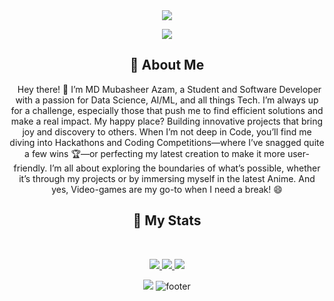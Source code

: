 <div align="center">
    
<img align="center" src="https://media1.tenor.com/m/8wChjJx2LHIAAAAd/gojo-satoru-gojo.gif" />
    
![](https://capsule-render.vercel.app/api?type=waving&color=gradient&text=Hello!%20I'm%20Mubasheer&height=100&section=header)

## :bust_in_silhouette: About Me
&nbsp;
Hey there! 👋 I’m MD Mubasheer Azam, a Student and Software Developer with a passion for Data Science, AI/ML, and all things Tech.  I’m always up for a challenge, especially those that push me to find efficient solutions and make a real impact. My happy place? Building innovative projects that bring joy and discovery to others. When I’m not deep in Code, you’ll find me diving into Hackathons and Coding Competitions—where I’ve snagged quite a few wins 🏆—or perfecting my latest creation to make it more user-friendly. I’m all about exploring the boundaries of what’s possible, whether it’s through my projects or by immersing myself in the latest Anime. And yes, Video-games are my go-to when I need a break! 😄

## 🔖 My Stats
&nbsp;
<p align="center">
    <a href="https://github.com/Mubasheer12/">
        <img src="https://github-readme-stats.vercel.app/api?username=Mubasheer12&hide=issues,prs&count_private=true&show_owner=true&show_icons=true&bg_color=0d1117&title_color=ffffff&text_color=ffffff&icon_color=db1cff&hide_border=true/" />
    </a>
    <a href="https://github.com/Mubasheer12/">
        <img src="https://github-readme-stats.vercel.app/api/top-langs/?username=Mubasheer12&layout=compact&count_private=true&langs_count=8&card_width=445&bg_color=0d1117&title_color=ffffff&text_color=ffffff&icon_color=db1cff&hide_border=true/" />
    </a>
    <a href="https://github.com/Mubasheer12/">
        <img src="https://github-readme-streak-stats.herokuapp.com?user=Mubasheer12&hide_border=true&background=0D1117&currStreakLabel=FFFFFF&sideLabels=FFFFFF&currStreakNum=FFFFFF&dates=FFFFFF&sideNums=FFFFFF&fire=db1cff&ring=db1cff&stroke=FFFFFFFF)](https://git.io/streak-stats" />
    </a>
</p>

![](https://komarev.com/ghpvc/?username=Mubasheer12&style=flat-square&label=Profile+Views&color=ff3333)
![footer](https://capsule-render.vercel.app/api?type=waving&height=100&color=gradient&section=footer)

</div>
